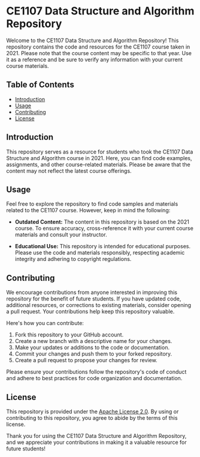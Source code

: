 # CE1107 Data Structure and Algorithm Repository

Welcome to the CE1107 Data Structure and Algorithm Repository! This repository contains the code and resources for the CE1107 course taken in 2021. Please note that the course content may be specific to that year. Use it as a reference and be sure to verify any information with your current course materials.

## Table of Contents

- [Introduction](#introduction)
- [Usage](#usage)
- [Contributing](#contributing)
- [License](#license)

## Introduction

This repository serves as a resource for students who took the CE1107 Data Structure and Algorithm course in 2021. Here, you can find code examples, assignments, and other course-related materials. Please be aware that the content may not reflect the latest course offerings.

## Usage

Feel free to explore the repository to find code samples and materials related to the CE1107 course. However, keep in mind the following:

- **Outdated Content:** The content in this repository is based on the 2021 course. To ensure accuracy, cross-reference it with your current course materials and consult your instructor.

- **Educational Use:** This repository is intended for educational purposes. Please use the code and materials responsibly, respecting academic integrity and adhering to copyright regulations.

## Contributing

We encourage contributions from anyone interested in improving this repository for the benefit of future students. If you have updated code, additional resources, or corrections to existing materials, consider opening a pull request. Your contributions help keep this repository valuable.

Here's how you can contribute:

1. Fork this repository to your GitHub account.
2. Create a new branch with a descriptive name for your changes.
3. Make your updates or additions to the code or documentation.
4. Commit your changes and push them to your forked repository.
5. Create a pull request to propose your changes for review.

Please ensure your contributions follow the repository's code of conduct and adhere to best practices for code organization and documentation.

## License

This repository is provided under the [Apache License 2.0](LICENSE). By using or contributing to this repository, you agree to abide by the terms of this license.

Thank you for using the CE1107 Data Structure and Algorithm Repository, and we appreciate your contributions in making it a valuable resource for future students!
